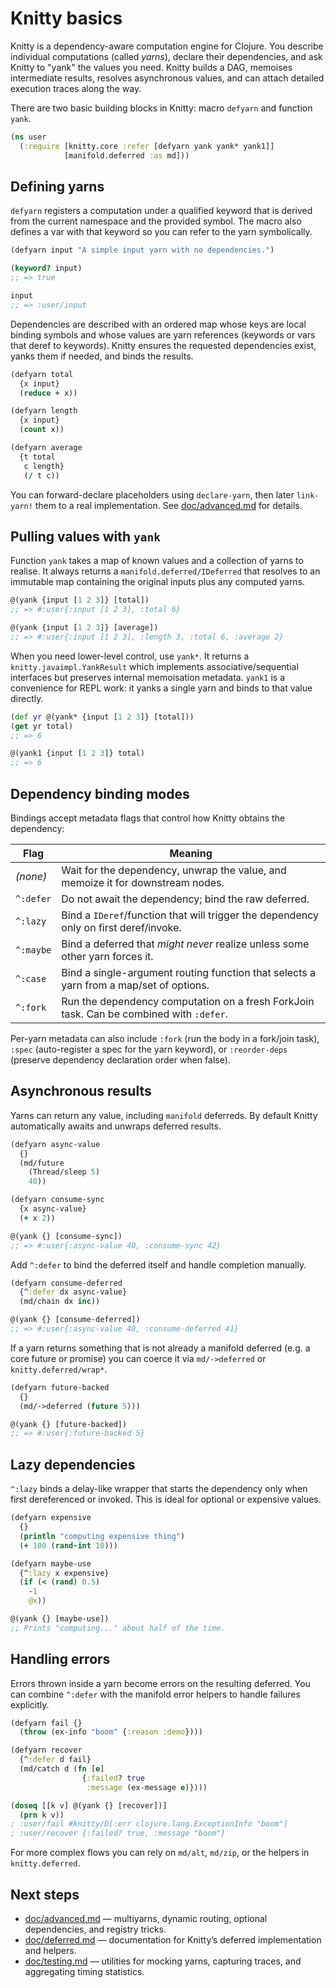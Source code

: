 # Knitty basics

Knitty is a dependency-aware computation engine for Clojure. You describe individual computations (called *yarns*), declare their dependencies, and ask Knitty to "yank" the values you need. Knitty builds a DAG, memoises intermediate results, resolves asynchronous values, and can attach detailed execution traces along the way.

There are two basic building blocks in Knitty: macro `defyarn` and function `yank`.

```clojure
(ns user
  (:require [knitty.core :refer [defyarn yank yank* yank1]]
            [manifold.deferred :as md]))
```

## Defining yarns

`defyarn` registers a computation under a qualified keyword that is derived from the current namespace and the provided symbol. The macro also defines a var with that keyword so you can refer to the yarn symbolically.

```clojure
(defyarn input "A simple input yarn with no dependencies.")

(keyword? input)
;; => true

input
;; => :user/input
```

Dependencies are described with an ordered map whose keys are local binding symbols and whose values are yarn references (keywords or vars that deref to keywords). Knitty ensures the requested dependencies exist, yanks them if needed, and binds the results.

```clojure
(defyarn total
  {x input}
  (reduce + x))

(defyarn length
  {x input}
  (count x))

(defyarn average
  {t total
   c length}
   (/ t c))
```

You can forward-declare placeholders using `declare-yarn`, then later `link-yarn!` them to a real implementation. See [doc/advanced.md](advanced.md) for details.

## Pulling values with `yank`

Function `yank` takes a map of known values and a collection of yarns to realise. It always returns a `manifold.deferred/IDeferred` that resolves to an immutable map containing the original inputs plus any computed yarns.

```clojure
@(yank {input [1 2 3]} [total])
;; => #:user{:input [1 2 3], :total 6}

@(yank {input [1 2 3]} [average])
;; => #:user{:input [1 2 3], :length 3, :total 6, :average 2}
```

When you need lower-level control, use `yank*`. It returns a `knitty.javaimpl.YankResult` which implements associative/sequential interfaces but preserves internal memoisation metadata. `yank1` is a convenience for REPL work: it yanks a single yarn and binds to that value directly.

```clojure
(def yr @(yank* {input [1 2 3]} [total]))
(get yr total)
;; => 6

@(yank1 {input [1 2 3]} total)
;; => 6
```

## Dependency binding modes

Bindings accept metadata flags that control how Knitty obtains the dependency:

| Flag      | Meaning                                                                                     |
|-----------|---------------------------------------------------------------------------------------------|
| *(none)*  | Wait for the dependency, unwrap the value, and memoize it for downstream nodes.             |
| `^:defer` | Do not await the dependency; bind the raw deferred.                                         |
| `^:lazy`  | Bind a `IDeref`/function that will trigger the dependency only on first deref/invoke.       |
| `^:maybe` | Bind a deferred that *might never* realize unless some other yarn forces it.                |
| `^:case`  | Bind a single-argument routing function that selects a yarn from a map/set of options.      |
| `^:fork`  | Run the dependency computation on a fresh ForkJoin task. Can be combined with `:defer`.     |

Per-yarn metadata can also include `:fork` (run the body in a fork/join task), `:spec` (auto-register a spec for the yarn keyword), or `:reorder-deps` (preserve dependency declaration order when false).

## Asynchronous results

Yarns can return any value, including `manifold` deferreds. By default Knitty automatically awaits and unwraps deferred results.

```clojure
(defyarn async-value
  {}
  (md/future
    (Thread/sleep 5)
    40))

(defyarn consume-sync
  {x async-value}
  (+ x 2))

@(yank {} [consume-sync])
;; => #:user{:async-value 40, :consume-sync 42}
```

Add `^:defer` to bind the deferred itself and handle completion manually.

```clojure
(defyarn consume-deferred
  {^:defer dx async-value}
  (md/chain dx inc))

@(yank {} [consume-deferred])
;; => #:user{:async-value 40, :consume-deferred 41}
```

If a yarn returns something that is not already a manifold deferred (e.g. a core future or promise) you can coerce it via `md/->deferred` or `knitty.deferred/wrap*`.

```clojure
(defyarn future-backed
  {}
  (md/->deferred (future 5)))

@(yank {} [future-backed])
;; => #:user{:future-backed 5}
```

## Lazy dependencies

`^:lazy` binds a delay-like wrapper that starts the dependency only when first dereferenced or invoked. This is ideal for optional or expensive values.

```clojure
(defyarn expensive
  {}
  (println "computing expensive thing")
  (+ 100 (rand-int 10)))

(defyarn maybe-use
  {^:lazy x expensive}
  (if (< (rand) 0.5)
    -1
    @x))

@(yank {} [maybe-use])
;; Prints "computing..." about half of the time.
```

## Handling errors

Errors thrown inside a yarn become errors on the resulting deferred. You can combine `^:defer` with the manifold error helpers to handle failures explicitly.

```clojure
(defyarn fail {}
  (throw (ex-info "boom" {:reason :demo})))

(defyarn recover
  {^:defer d fail}
  (md/catch d (fn [e]
                {:failed? true
                 :message (ex-message e)})))

(doseq [[k v] @(yank {} [recover])]
  (prn k v))
; :user/fail #knitty/D[:err clojure.lang.ExceptionInfo "boom"]
; :user/recover {:failed? true, :message "boom"}
```

For more complex flows you can rely on `md/alt`, `md/zip`, or the helpers in `knitty.deferred`.

## Next steps

* [doc/advanced.md](advanced.md) — multiyarns, dynamic routing, optional dependencies, and registry tricks.
* [doc/deferred.md](deferred.md) — documentation for Knitty’s deferred implementation and helpers.
* [doc/testing.md](testing.md) — utilities for mocking yarns, capturing traces, and aggregating timing statistics.
